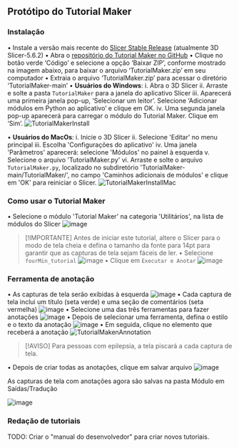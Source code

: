 ## Protótipo do Tutorial Maker

### Instalação

•	Instale a versão mais recente do [Slicer Stable Release](https://download.slicer.org/) (atualmente 3D Slicer-5.6.2)
•	Abra o [repositório do Tutorial Maker no GitHub](https://github.com/SlicerLatinAmerica/TutorialMaker)
•	Clique no botão verde ‘Código’ e selecione a opção ‘Baixar ZIP’, conforme mostrado na imagem abaixo, para baixar o arquivo ‘TutorialMaker.zip’ em seu computador
•	Extraia o arquivo ‘TutorialMaker.zip’ para acessar o diretório ‘TutorialMaker-main’
•	**Usuários do Windows**:
  i. Abra o 3D Slicer
  ii. Arraste e solte a pasta `TutorialMaker` para a janela do aplicativo Slicer
  iii. Aparecerá uma primeira janela pop-up, ‘Selecionar um leitor’. Selecione ‘Adicionar módulos em Python ao aplicativo’ e clique em OK.
  iv. Uma segunda janela pop-up aparecerá para carregar o módulo do Tutorial Maker. Clique em ‘Sim’.
![TutorialMakerInstall](https://github.com/SlicerLatinAmerica/TutorialMaker/assets/28208639/17ffda20-ee58-4e52-91c8-755655725d83)

•	**Usuários do MacOs**:
  i.	Inicie o 3D Slicer
  ii.	Selecione 'Editar' no menu principal
  iii.	Escolha 'Configurações do aplicativo'
  iv.	Uma janela 'Parâmetros' aparecerá: selecione 'Módulos' no painel à esquerda
  v.	Selecione o arquivo 'TutorialMaker.py'
  vi.	Arraste e solte o arquivo `TutorialMaker.py`, localizado no subdiretório 'TutorialMaker-main/TutorialMaker/', no campo 'Caminhos adicionais de módulos' e clique em 'OK' para reiniciar o Slicer.
![TutorialMakerInstallMac](https://github.com/SlicerLatinAmerica/TutorialMaker/assets/28208639/1aad7764-0eb6-4f2e-8a5e-ba46c3cf373d)


### Como usar o Tutorial Maker

•	Selecione o módulo 'Tutorial Maker' na categoria 'Utilitários', na lista de módulos do Slicer
![image](https://github.com/SlicerLatinAmerica/TutorialMaker/assets/28208639/27aacc36-289f-44ae-b683-379879ac6a4d)
> [!IMPORTANTE]
> Antes de iniciar este tutorial, altere o Slicer para o modo de tela cheia e defina o tamanho da fonte para 14pt para garantir que as capturas de tela sejam fáceis de ler.
•	Selecione `fourMin_tutorial`
![image](https://github.com/SlicerLatinAmerica/TutorialMaker/assets/28208639/2679e958-9148-4a4f-9693-7ad7951dcdfe)
•	Clique em `Executar e Anotar`
![image](https://github.com/SlicerLatinAmerica/TutorialMaker/assets/28208639/fa566723-0bd4-4b68-9d12-c8848fbe8ff6)


### Ferramenta de anotação

•	As capturas de tela serão exibidas à esquerda
![image](https://github.com/SlicerLatinAmerica/TutorialMaker/assets/28208639/ce9ccb56-09af-444c-b5d9-613310457f3f)
•	Cada captura de tela inclui um título (seta verde) e uma seção de comentários (seta vermelha) 
![image](https://github.com/SlicerLatinAmerica/TutorialMaker/assets/28208639/3d76a58f-200a-49e4-8cfa-4b782eba0dcf)
•	Selecione uma das três ferramentas para fazer anotações
![image](https://github.com/SlicerLatinAmerica/TutorialMaker/assets/28208639/32139961-fb7f-4400-8f10-808cb159aa0c)
•	Depois de selecionar uma ferramenta, defina o estilo e o texto da anotação
![image](https://github.com/SlicerLatinAmerica/TutorialMaker/assets/28208639/95e88f01-8dee-447e-a8d1-33be530b5ac1)
•	Em seguida, clique no elemento que receberá a anotação
![TutorialMakenAnnotation](https://github.com/SlicerLatinAmerica/TutorialMaker/assets/28208639/49ef485f-c880-4a96-b4b5-75304752e5dc)

> [!AVISO]
> Para pessoas com epilepsia, a tela piscará a cada captura de tela.

•	Depois de criar todas as anotações, clique em salvar arquivo
![image](https://github.com/SlicerLatinAmerica/TutorialMaker/assets/28208639/dae54655-744f-44cc-84e1-1cbb61155b4f)
<!--
> [!AVISO]  
> Para pessoas com epilepsia, não execute a tradução. A tela piscará a cada captura de tela.

- Em seguida, clique em "Testar Tradução"
![image](https://github.com/SlicerLatinAmerica/TutorialMaker/assets/28208639/dae305bc-3fd1-4a7a-87b4-6e724037e728)
-->
As capturas de tela com anotações agora são salvas na pasta Módulo em Saídas/Tradução

![image](https://github.com/SlicerLatinAmerica/TutorialMaker/assets/28208639/3a5feeb0-b7a3-41c8-923f-77239f5331c8)

### Redação de tutoriais
TODO: Criar o "manual do desenvolvedor" para criar novos tutoriais.
